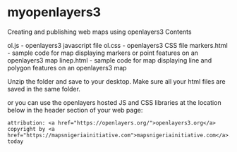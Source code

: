 # myopenlayers3
Creating and publishing web maps using openlayers3
Contents

ol.js - openlayers3 javascript file
ol.css - openlayers3 CSS file
markers.html - sample code for map displaying markers or point features on an openlayers3 map
linep.html - sample code for map displaying line and polygon features on an openlayers3 map

Unzip the folder and save to your desktop. Make sure all your html files are saved in the same folder.

or you can use the openlayers hosted JS and CSS libraries at the location below in the header section of your web page:

<link rel="stylesheet" href="https://openlayers.org/en/v3.20.1/css/ol.css" >
    <script src="https://openlayers.org/en/v3.20.1/build/ol.js"></script>
    
    attribution: <a href="https://openlayers.org/">openlayers3.org</a>
    copyright by <a href="https://mapsnigeriainitiative.com">mapsnigeriainitiative.com</a>......mapping today
